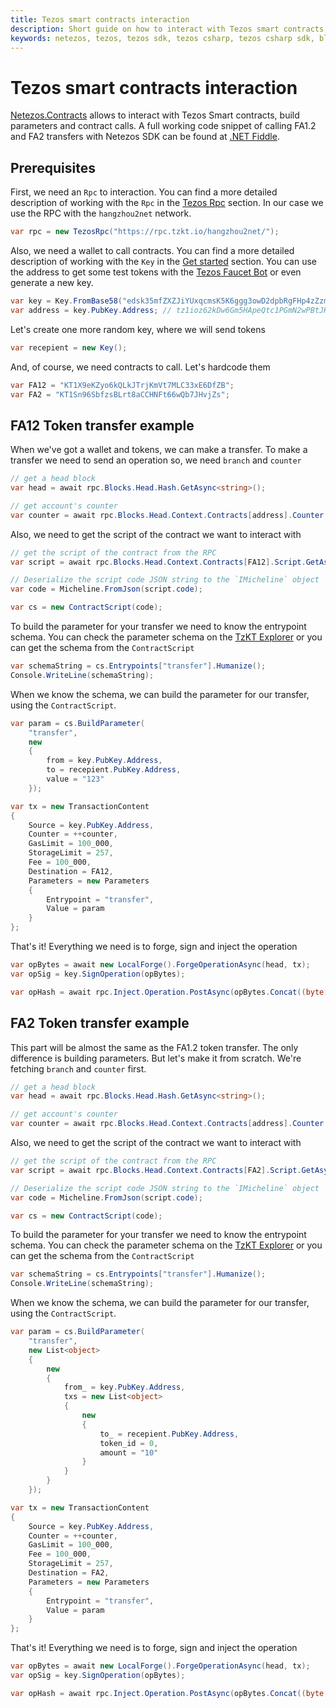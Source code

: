 ```yaml
---
title: Tezos smart contracts interaction
description: Short guide on how to interact with Tezos smart contracts using Netezos, Tezos SDK for .NET developers.
keywords: netezos, tezos, tezos sdk, tezos csharp, tezos csharp sdk, blockchain, blockchain sdk, smart contracts, NFT, FA2, FA1.2
---
```


# Tezos smart contracts interaction

[Netezos.Contracts](../api/Netezos.Contracts.html) allows to interact with Tezos Smart contracts, build parameters and contract calls.
A full working code snippet of calling FA1.2 and FA2 transfers with Netezos SDK can be found at [.NET Fiddle](https://dotnetfiddle.net/8po214).

## Prerequisites

First, we need an `Rpc` to interaction. You can find a more detailed description of working with the `Rpc` 
in the [Tezos Rpc](tezos-rpc.html) section. In our case we use the RPC with the `hangzhou2net` network.

```cs
var rpc = new TezosRpc("https://rpc.tzkt.io/hangzhou2net/");
```

Also, we need a wallet to call contracts. You can find a more detailed description of working with the `Key` in the [Get started](get-started.html) section. 
You can use the address to get some test tokens with the [Tezos Faucet Bot](https://t.me/tezos_faucet_bot) or even generate a new key.

```cs
var key = Key.FromBase58("edsk35mfZXZJiYUxqcmsK5K6ggg3owD2dpbRgFHp4zZzmrPy9RBdj8");
var address = key.PubKey.Address; // tz1ioz62kDw6Gm5HApeQtc1PGmN2wPBtJKUP
```

Let's create one more random key, where we will send tokens
```cs
var recepient = new Key();
```

And, of course, we need contracts to call. Let's hardcode them

```cs
var FA12 = "KT1X9eKZyo6kQLkJTrjKmVt7MLC33xE6DfZB";
var FA2 = "KT1Sn96SbfzsBLrt8aCCHNFt66wQb7JHvjZs";
```

## FA12 Token transfer example

When we've got a wallet and tokens, we can make a transfer. To make a transfer we need to send an operation so, we need `branch` and `counter`

```cs
// get a head block
var head = await rpc.Blocks.Head.Hash.GetAsync<string>();

// get account's counter
var counter = await rpc.Blocks.Head.Context.Contracts[address].Counter.GetAsync<int>();
```

Also, we need to get the script of the contract we want to interact with

```cs
// get the script of the contract from the RPC
var script = await rpc.Blocks.Head.Context.Contracts[FA12].Script.GetAsync();

// Deserialize the script code JSON string to the `IMicheline` object
var code = Micheline.FromJson(script.code);

var cs = new ContractScript(code);
```

To build the parameter for your transfer we need to know the entrypoint schema. You can check the parameter schema on the 
[TzKT Explorer](https://hangzhou2net.tzkt.io/KT1X9eKZyo6kQLkJTrjKmVt7MLC33xE6DfZB/entrypoints) or you can get the schema from the `ContractScript`

```cs
var schemaString = cs.Entrypoints["transfer"].Humanize();
Console.WriteLine(schemaString);
```

When we know the schema, we can build the parameter for our transfer, using the `ContractScript`. 

```cs
var param = cs.BuildParameter( 
    "transfer",
    new 
    {
        from = key.PubKey.Address,
        to = recepient.PubKey.Address,
        value = "123"
    });

var tx = new TransactionContent
{
    Source = key.PubKey.Address,
    Counter = ++counter,
    GasLimit = 100_000,
    StorageLimit = 257,
    Fee = 100_000,
    Destination = FA12,
    Parameters = new Parameters
    {
        Entrypoint = "transfer",
        Value = param
    }
};
```

That's it! Everything we need is to forge, sign and inject the operation

```cs
var opBytes = await new LocalForge().ForgeOperationAsync(head, tx);
var opSig = key.SignOperation(opBytes);

var opHash = await rpc.Inject.Operation.PostAsync(opBytes.Concat((byte[])opSig));
```

## FA2 Token transfer example

This part will be almost the same as the FA1.2 token transfer. The only difference is building parameters. But let's make it from scratch. We're fetching `branch` and `counter` first.

```cs
// get a head block
var head = await rpc.Blocks.Head.Hash.GetAsync<string>();

// get account's counter
var counter = await rpc.Blocks.Head.Context.Contracts[address].Counter.GetAsync<int>();
```

Also, we need to get the script of the contract we want to interact with

```cs
// get the script of the contract from the RPC
var script = await rpc.Blocks.Head.Context.Contracts[FA2].Script.GetAsync();

// Deserialize the script code JSON string to the `IMicheline` object
var code = Micheline.FromJson(script.code);

var cs = new ContractScript(code);
```

To build the parameter for your transfer we need to know the entrypoint schema. You can check the parameter schema on the 
[TzKT Explorer](https://hangzhou2net.tzkt.io/KT1Sn96SbfzsBLrt8aCCHNFt66wQb7JHvjZs/entrypoints) or you can get the schema from the `ContractScript`

```cs
var schemaString = cs.Entrypoints["transfer"].Humanize();
Console.WriteLine(schemaString);
```

When we know the schema, we can build the parameter for our transfer, using the `ContractScript`. 

```cs
var param = cs.BuildParameter(
    "transfer",
    new List<object>
    {
        new
        {
            from_ = key.PubKey.Address,
            txs = new List<object>
            {
                new
                {
                    to_ = recepient.PubKey.Address,
                    token_id = 0,
                    amount = "10"
                }
            }
        }
    });

var tx = new TransactionContent
{
    Source = key.PubKey.Address,
    Counter = ++counter,
    GasLimit = 100_000,
    Fee = 100_000,
    StorageLimit = 257,
    Destination = FA2,
    Parameters = new Parameters
    {
        Entrypoint = "transfer",
        Value = param
    }
};
```

That's it! Everything we need is to forge, sign and inject the operation

```cs
var opBytes = await new LocalForge().ForgeOperationAsync(head, tx);
var opSig = key.SignOperation(opBytes);

var opHash = await rpc.Inject.Operation.PostAsync(opBytes.Concat((byte[])opSig));
```